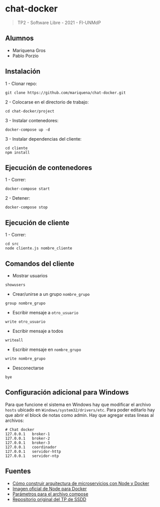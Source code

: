 # chat-docker
> TP2 - Software Libre - 2021 - FI-UNMdP



## Alumnos 
  - Mariquena Gros
  - Pablo Porzio


## Instalación

1 - Clonar repo:

```
git clone https://github.com/mariquena/chat-docker.git
```

2 - Colocarse en el directorio de trabajo:

```
cd chat-docker/project
```

3 - Instalar contenedores:

```
docker-compose up -d
```

3 - Instalar dependencias del cliente:

```
cd cliente 
npm install
```

## Ejecución de contenedores

1 - Correr: 

```
docker-compose start
```

2 - Detener: 

```
docker-compose stop
```

## Ejecución de cliente

1 - Correr: 

```
cd src
node cliente.js nombre_cliente
```

## Comandos del cliente

- Mostrar usuarios
```
showusers
```
- Crear/unirse a un grupo `nombre_grupo`
```
group nombre_grupo
```
- Escribir mensaje a `otro_usuario`
```
write otro_usuario
```
- Escribir mensaje a todos 
```
writeall
```
- Escribir mensaje en `nombre_grupo`
```
write nombre_grupo
```
- Desconectarse
```
bye
```

## Configuración adicional para Windows 

Para que funcione el sistema en Windows hay que modificar el archivo `hosts` ubicado en `Windows/system32/drivers/etc`. Para poder editarlo hay que abrir el block de notas como admin. Hay que agregar estas líneas al archivos:

```
# Chat docker
127.0.0.1	broker-1
127.0.0.1	broker-2
127.0.0.1	broker-3
127.0.0.1	coordinador
127.0.0.1	servidor-http
127.0.0.1	servidor-ntp
```

## Fuentes

- [Cómo construir arquitectura de microservicios con Node y Docker](https://www.ais.com/using-docker-compose-to-locally-develop-and-test-microservices/)
- [Imagen oficial de Node para Docker](https://hub.docker.com/_/node?tab=description&page=1&ordering=last_updated)
- [Parámetros para el archivo compose](https://docs.docker.com/compose/compose-file/compose-file-v3/)
- [Repositorio original del TP de SSDD](https://github.com/porziopablo/tp_ssdd)

